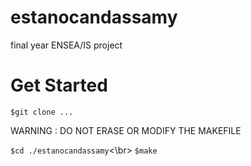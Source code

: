 # estanocandassamy
final year  ENSEA/IS project
# Get Started
```$git clone ...```

WARNING : DO NOT ERASE OR MODIFY THE MAKEFILE

```$cd ./estanocandassamy```<\br>
```$make```
